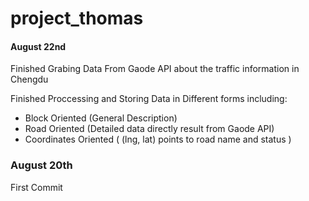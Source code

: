 # project_thomas

#### August 22nd
Finished Grabing Data From Gaode API about the traffic information in Chengdu

Finished Proccessing and Storing Data in Different forms including:
 - Block Oriented (General Description)
 - Road Oriented (Detailed data directly result from Gaode API)
 - Coordinates Oriented ( (lng, lat) points to road name and status )

### August 20th
First Commit
